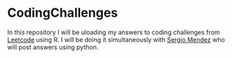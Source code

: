 # CodingChallenges

In this repository I will be uloading my answers to coding challenges from [Leetcode](https://leetcode.com/) using R. I will be doing it simultaneously with [Sergio Mendez](https://github.com/SergioMendez54) who will post answers using python.